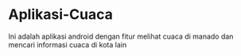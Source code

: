 # Aplikasi-Cuaca
Ini adalah aplikasi android dengan fitur melihat cuaca di manado dan mencari informasi cuaca di kota lain
